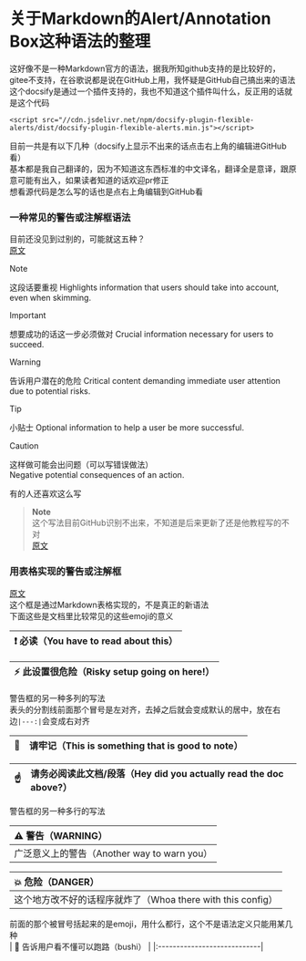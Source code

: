 # 关于Markdown的Alert/Annotation Box这种语法的整理
这好像不是一种Markdown官方的语法，据我所知github支持的是比较好的，gitee不支持，在谷歌说都是说在GitHub上用，我怀疑是GitHub自己搞出来的语法  
这个docsify是通过一个插件支持的，我也不知道这个插件叫什么，反正用的话就是这个代码
```
<script src="//cdn.jsdelivr.net/npm/docsify-plugin-flexible-alerts/dist/docsify-plugin-flexible-alerts.min.js"></script>
````
目前一共是有以下几种（docsify上显示不出来的话点击右上角的编辑进GitHub看）  
基本都是我自己翻译的，因为不知道这东西标准的中文译名，翻译全是意译，跟原意可能有出入，如果读者知道的话欢迎pr修正  
想看源代码是怎么写的话也是点右上角编辑到GitHub看  
### 一种常见的警告或注解框语法
目前还没见到过别的，可能就这五种？  
[原文](https://github.com/orgs/community/discussions/16925)  
> [!NOTE]  
> 这段话要重视
> Highlights information that users should take into account, even when skimming.

> [!IMPORTANT]  
> 想要成功的话这一步必须做对
> Crucial information necessary for users to succeed.

> [!WARNING]  
> 告诉用户潜在的危险
> Critical content demanding immediate user attention due to potential risks.

> [!TIP]
> 小贴士
> Optional information to help a user be more successful.

> [!CAUTION]  
> 这样做可能会出问题（可以写错误做法）  
> Negative potential consequences of an action.  

有的人还喜欢这么写    
> **Note**<br>
这个写法目前GitHub识别不出来，不知道是后来更新了还是他教程写的不对  
[原文](https://bobbyhadz.com/blog/github-markdown-alert-admonition-box)  
### 用表格实现的警告或注解框
[原文](https://gist.github.com/cseeman/8f3bfaec084c5c4259626ddd9e516c61#file-markdown_examples-md)  
这个框是通过Markdown表格实现的，不是真正的新语法  
下面这些是文档里比较常见的这些emoji的意义

| :exclamation: 必读（You have to read about this）  |
|----------------------------------------------|

| :zap: 此设置很危险（Risky setup going on here!）  |
|------------------------------------------|

警告框的另一种多列的写法  
表头的分割线前面那个冒号是左对齐，去掉之后就会变成默认的居中，放在右边`|---:|`会变成右对齐  

| :memo:        | 请牢记（This is something that is good to note）       |
|---------------|:---------------------------------------------|

| :point_up:    | 请务必阅读此文档/段落（Hey did you actually read the doc above?）|
|---------------|:----------------------------------------|

警告框的另一种多行的写法  

| :warning: 警告（WARNING）           |
|:----------------------------|
| 广泛意义上的警告（Another way to warn you）     |

| :boom: 危险（DANGER）               |
|:----------------------------|
| 这个地方改不好的话程序就炸了（Whoa there with this config） |

前面的那个被冒号括起来的是emoji，用什么都行，这个不是语法定义只能用某几种  
| :running: 告诉用户看不懂可以跑路（bushi）   |
|:----------------------------|
